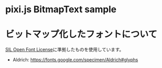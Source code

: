 pixi.js BitmapText sample
===


# ビットマップ化したフォントについて
[SIL Open Font License](http://scripts.sil.org/cms/scripts/page.php?site_id=nrsi&id=OFL)に準拠したものを使用しています。

* Aldrich: https://fonts.google.com/specimen/Aldrich#glyphs
